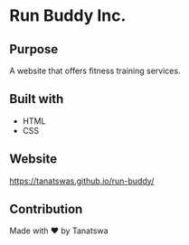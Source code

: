 # Run Buddy Inc.

## Purpose
A website that offers fitness training services.

## Built with
* HTML
* CSS  

## Website
https://tanatswas.github.io/run-buddy/

## Contribution
Made with ❤️ by Tanatswa
